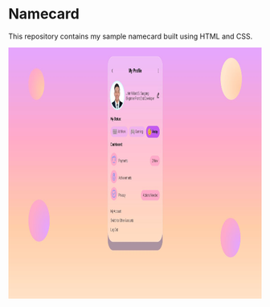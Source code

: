 # Namecard

This repository contains my sample namecard built using HTML and CSS.

<a href="logo github"><img src="https://github.com/Willythepo0h/Namecard/blob/main/Preview/Namecard.JPG" align="middle" width="1500" height="500"></a>
